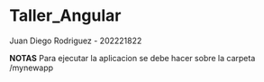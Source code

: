 # Taller_Angular
Juan Diego Rodriguez - 202221822

**NOTAS**
Para ejecutar la aplicacion se debe hacer sobre la carpeta /mynewapp
